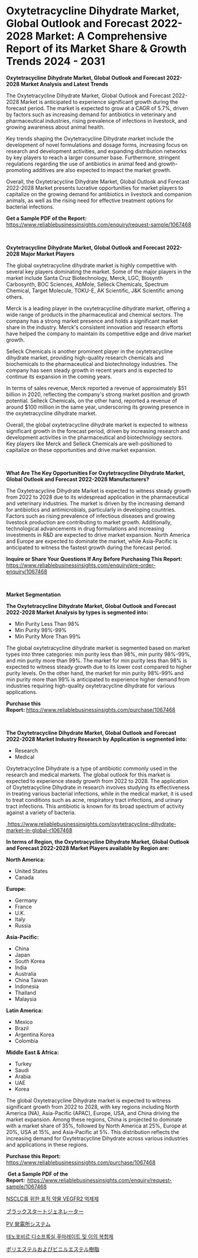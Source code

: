 <p><h1>Oxytetracycline Dihydrate Market, Global Outlook and Forecast 2022-2028 Market: A Comprehensive Report of its Market Share & Growth Trends 2024 - 2031</h1></p><p><strong>Oxytetracycline Dihydrate Market, Global Outlook and Forecast 2022-2028 Market Analysis and Latest Trends</strong></p>
<p><p>The Oxytetracycline Dihydrate Market, Global Outlook and Forecast 2022-2028 Market is anticipated to experience significant growth during the forecast period. The market is expected to grow at a CAGR of 5.7%, driven by factors such as increasing demand for antibiotics in veterinary and pharmaceutical industries, rising prevalence of infections in livestock, and growing awareness about animal health.</p><p>Key trends shaping the Oxytetracycline Dihydrate market include the development of novel formulations and dosage forms, increasing focus on research and development activities, and expanding distribution networks by key players to reach a larger consumer base. Furthermore, stringent regulations regarding the use of antibiotics in animal feed and growth-promoting additives are also expected to impact the market growth.</p><p>Overall, the Oxytetracycline Dihydrate Market, Global Outlook and Forecast 2022-2028 Market presents lucrative opportunities for market players to capitalize on the growing demand for antibiotics in livestock and companion animals, as well as the rising need for effective treatment options for bacterial infections.</p></p>
<p><strong>Get a Sample PDF of the Report:&nbsp;</strong> <a href="https://www.reliablebusinessinsights.com/enquiry/request-sample/1067468">https://www.reliablebusinessinsights.com/enquiry/request-sample/1067468</a></p>
<p>&nbsp;</p>
<p><strong>Oxytetracycline Dihydrate Market, Global Outlook and Forecast 2022-2028 Major Market Players</strong></p>
<p><p>The global oxytetracycline dihydrate market is highly competitive with several key players dominating the market. Some of the major players in the market include Santa Cruz Biotechnology, Merck, LGC, Biosynth Carbosynth, BOC Sciences, AbMole, Selleck Chemicals, Spectrum Chemical, Target Molecule, TOKU-E, AK Scientific, J&K Scientific among others.</p><p>Merck is a leading player in the oxytetracycline dihydrate market, offering a wide range of products in the pharmaceutical and chemical sectors. The company has a strong market presence and holds a significant market share in the industry. Merck's consistent innovation and research efforts have helped the company to maintain its competitive edge and drive market growth.</p><p>Selleck Chemicals is another prominent player in the oxytetracycline dihydrate market, providing high-quality research chemicals and biochemicals to the pharmaceutical and biotechnology industries. The company has seen steady growth in recent years and is expected to continue its expansion in the coming years.</p><p>In terms of sales revenue, Merck reported a revenue of approximately $51 billion in 2020, reflecting the company's strong market position and growth potential. Selleck Chemicals, on the other hand, reported a revenue of around $100 million in the same year, underscoring its growing presence in the oxytetracycline dihydrate market.</p><p>Overall, the global oxytetracycline dihydrate market is expected to witness significant growth in the forecast period, driven by increasing research and development activities in the pharmaceutical and biotechnology sectors. Key players like Merck and Selleck Chemicals are well-positioned to capitalize on these opportunities and drive market expansion.</p></p>
<p>&nbsp;</p>
<p><strong>What Are The Key Opportunities For Oxytetracycline Dihydrate Market, Global Outlook and Forecast 2022-2028 Manufacturers?</strong></p>
<p><p>The Oxytetracycline Dihydrate Market is expected to witness steady growth from 2022 to 2028 due to its widespread application in the pharmaceutical and veterinary industries. The market is driven by the increasing demand for antibiotics and antimicrobials, particularly in developing countries. Factors such as rising prevalence of infectious diseases and growing livestock production are contributing to market growth. Additionally, technological advancements in drug formulations and increasing investments in R&D are expected to drive market expansion. North America and Europe are expected to dominate the market, while Asia-Pacific is anticipated to witness the fastest growth during the forecast period.</p></p>
<p><strong>Inquire or Share Your Questions If Any Before Purchasing This Report:</strong> <a href="https://www.reliablebusinessinsights.com/enquiry/pre-order-enquiry/1067468">https://www.reliablebusinessinsights.com/enquiry/pre-order-enquiry/1067468</a></p>
<p>&nbsp;</p>
<p><strong>Market Segmentation</strong></p>
<p><strong>The Oxytetracycline Dihydrate Market, Global Outlook and Forecast 2022-2028 Market Analysis by types is segmented into:</strong></p>
<p><ul><li>Min Purity Less Than 98%</li><li>Min Purity 98%-99%</li><li>Min Purity More Than 99%</li></ul></p>
<p><p>The global oxytetracycline dihydrate market is segmented based on market types into three categories: min purity less than 98%, min purity 98%-99%, and min purity more than 99%. The market for min purity less than 98% is expected to witness steady growth due to its lower cost compared to higher purity levels. On the other hand, the market for min purity 98%-99% and min purity more than 99% is anticipated to experience higher demand from industries requiring high-quality oxytetracycline dihydrate for various applications.</p></p>
<p><strong>Purchase this Report:&nbsp;</strong><a href="https://www.reliablebusinessinsights.com/purchase/1067468">https://www.reliablebusinessinsights.com/purchase/1067468</a></p>
<p>&nbsp;</p>
<p><strong>The Oxytetracycline Dihydrate Market, Global Outlook and Forecast 2022-2028 Market Industry Research by Application is segmented into:</strong></p>
<p><ul><li>Research</li><li>Medical</li></ul></p>
<p><p>Oxytetracycline Dihydrate is a type of antibiotic commonly used in the research and medical markets. The global outlook for this market is expected to experience steady growth from 2022 to 2028. The application of Oxytetracycline Dihydrate in research involves studying its effectiveness in treating various bacterial infections, while in the medical market, it is used to treat conditions such as acne, respiratory tract infections, and urinary tract infections. This antibiotic is known for its broad spectrum of activity against a variety of bacteria.</p></p>
<p><a href="https://www.reliablebusinessinsights.com/oxytetracycline-dihydrate-market-in-global-r1067468">&nbsp;https://www.reliablebusinessinsights.com/oxytetracycline-dihydrate-market-in-global-r1067468</a></p>
<p><strong>In terms of Region, the Oxytetracycline Dihydrate Market, Global Outlook and Forecast 2022-2028 Market Players available by Region are:</strong></p>
<p>
    <p> <strong> North America: </strong>
        <ul>
            <li>United States</li>
            <li>Canada</li>
        </ul>
        </p> 
    <p> <strong> Europe: </strong>
        <ul>
            <li>Germany</li>
            <li>France</li>
            <li>U.K.</li>
            <li>Italy</li>
            <li>Russia</li>
        </ul>
        </p> 
    <p> <strong> Asia-Pacific: </strong>
        <ul>
            <li>China</li>
            <li>Japan</li>
            <li>South Korea</li>
            <li>India</li>
            <li>Australia</li>
            <li>China Taiwan</li>
            <li>Indonesia</li>
            <li>Thailand</li>
            <li>Malaysia</li>
        </ul>
        </p> 
    <p> <strong> Latin America: </strong>
        <ul>
            <li>Mexico</li>
            <li>Brazil</li>
            <li>Argentina Korea</li>
            <li>Colombia</li>
        </ul>
        </p> 
    <p> <strong> Middle East & Africa: </strong>
        <ul>
            <li>Turkey</li>
            <li>Saudi</li>
            <li>Arabia</li>
            <li>UAE</li>
            <li>Korea</li>
        </ul>
    </p>
    </p>
<p><p>The global Oxytetracycline Dihydrate market is expected to witness significant growth from 2022 to 2028, with key regions including North America (NA), Asia-Pacific (APAC), Europe, USA, and China driving the market expansion. Among these regions, China is projected to dominate with a market share of 35%, followed by North America at 25%, Europe at 20%, USA at 15%, and Asia-Pacific at 5%. This distribution reflects the increasing demand for Oxytetracycline Dihydrate across various industries and applications in these regions.</p></p>
<p><strong>Purchase this Report: </strong><a href="https://www.reliablebusinessinsights.com/purchase/1067468">https://www.reliablebusinessinsights.com/purchase/1067468</a></p>
<p>&nbsp;<strong>Get a Sample PDF of the Report:&nbsp;&nbsp;</strong><a href="https://www.reliablebusinessinsights.com/enquiry/request-sample/1067468">https://www.reliablebusinessinsights.com/enquiry/request-sample/1067468</a></p>
<p><strong></strong></p>
<p><p><a href="https://medium.com/@davionolson1/nsclc-%EC%8B%9C%EC%9E%A5-%EC%A0%90%EC%9C%A0%EC%9C%A8-%EB%B3%80%ED%99%94-%EB%B0%8F-%EC%8B%9C%EC%9E%A5-%EC%84%B1%EC%9E%A5-%EC%B6%94%EC%84%B8%EB%A5%BC-%EC%9C%84%ED%95%9C-%ED%83%80%EA%B2%9F-%EC%83%9D%EC%95%BD-vegfr2-%EC%96%B5%EC%A0%9C%EC%A0%9C-2024-2031-39a30c2bbeb2">NSCLC를 위한 표적 약물 VEGFR2 억제제</a></p><p><a href="https://medium.com/@r.aspinall_32685/%E3%83%96%E3%83%A9%E3%83%83%E3%82%AF%E3%82%B9%E3%82%BF%E3%83%BC%E3%83%88%E7%99%BA%E9%9B%BB%E6%A9%9F%E5%B8%82%E5%A0%B4-%E7%AB%B6%E4%BA%89%E5%88%86%E6%9E%90-%E5%B8%82%E5%A0%B4%E3%83%88%E3%83%AC%E3%83%B3%E3%83%89-2031%E5%B9%B4%E3%81%BE%E3%81%A7%E3%81%AE%E4%BA%88%E6%B8%AC-e82e50862133">ブラックスタートジェネレーター</a></p><p><a href="https://github.com/KaydenJohns1964/Market-Research-Report-List-1/blob/main/235118386799.md">PV 発電所システム</a></p><p><a href="https://medium.com/@adrainratke34/%ED%85%8C%EB%85%B8%ED%8F%AC%EB%B9%84%EB%A5%B4-%EB%94%94%EC%86%8C%ED%94%84%EB%A1%9D%EC%8B%A4-%ED%91%B8%EB%A7%88%EB%A5%B4%EC%82%B0-%EA%B2%B0%ED%95%A9-%EC%95%BD%EB%AC%BC%EC%9D%98-%EC%8B%9C%EC%9E%A5-%EC%A0%90%EC%9C%A0%EC%9C%A8-%EB%B3%80%ED%99%94-%EB%B0%8F-%EC%8B%9C%EC%9E%A5-%EC%84%B1%EC%9E%A5-%EB%8F%99%ED%96%A5-2024%EB%85%84-2031%EB%85%84-bd9e3b6462b1">테노포비르 디소프록실 푸마레이트 및 이의 복합제</a></p><p><a href="https://github.com/marbadji/Market-Research-Report-List-1/blob/main/768184986798.md">ポリエステルおよびビニルエステル樹脂</a></p></p>